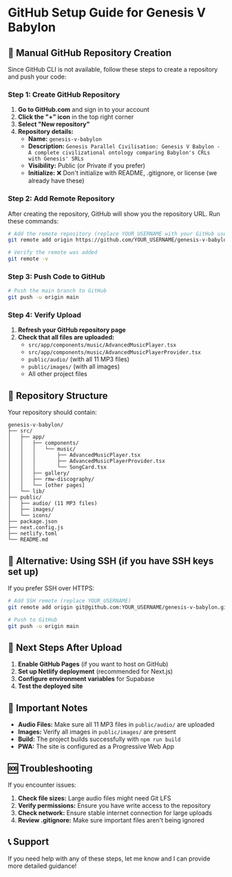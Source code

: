 # GitHub Setup Guide for Genesis V Babylon

## 🚀 Manual GitHub Repository Creation

Since GitHub CLI is not available, follow these steps to create a repository and push your code:

### Step 1: Create GitHub Repository

1. **Go to GitHub.com** and sign in to your account
2. **Click the "+" icon** in the top right corner
3. **Select "New repository"**
4. **Repository details:**
   - **Name:** `genesis-v-babylon`
   - **Description:** `Genesis Parallel Civilisation: Genesis V Babylon - A complete civilizational ontology comparing Babylon's CRLs with Genesis' SRLs`
   - **Visibility:** Public (or Private if you prefer)
   - **Initialize:** ❌ Don't initialize with README, .gitignore, or license (we already have these)

### Step 2: Add Remote Repository

After creating the repository, GitHub will show you the repository URL. Run these commands:

```bash
# Add the remote repository (replace YOUR_USERNAME with your GitHub username)
git remote add origin https://github.com/YOUR_USERNAME/genesis-v-babylon.git

# Verify the remote was added
git remote -v
```

### Step 3: Push Code to GitHub

```bash
# Push the main branch to GitHub
git push -u origin main
```

### Step 4: Verify Upload

1. **Refresh your GitHub repository page**
2. **Check that all files are uploaded:**
   - `src/app/components/music/AdvancedMusicPlayer.tsx`
   - `src/app/components/music/AdvancedMusicPlayerProvider.tsx`
   - `public/audio/` (with all 11 MP3 files)
   - `public/images/` (with all images)
   - All other project files

## 📁 Repository Structure

Your repository should contain:

```
genesis-v-babylon/
├── src/
│   ├── app/
│   │   ├── components/
│   │   │   └── music/
│   │   │       ├── AdvancedMusicPlayer.tsx
│   │   │       ├── AdvancedMusicPlayerProvider.tsx
│   │   │       └── SongCard.tsx
│   │   ├── gallery/
│   │   ├── rmw-discography/
│   │   └── [other pages]
│   └── lib/
├── public/
│   ├── audio/ (11 MP3 files)
│   ├── images/
│   └── icons/
├── package.json
├── next.config.js
├── netlify.toml
└── README.md
```

## 🔧 Alternative: Using SSH (if you have SSH keys set up)

If you prefer SSH over HTTPS:

```bash
# Add SSH remote (replace YOUR_USERNAME)
git remote add origin git@github.com:YOUR_USERNAME/genesis-v-babylon.git

# Push to GitHub
git push -u origin main
```

## 🚀 Next Steps After Upload

1. **Enable GitHub Pages** (if you want to host on GitHub)
2. **Set up Netlify deployment** (recommended for Next.js)
3. **Configure environment variables** for Supabase
4. **Test the deployed site**

## 📝 Important Notes

- **Audio Files:** Make sure all 11 MP3 files in `public/audio/` are uploaded
- **Images:** Verify all images in `public/images/` are present
- **Build:** The project builds successfully with `npm run build`
- **PWA:** The site is configured as a Progressive Web App

## 🆘 Troubleshooting

If you encounter issues:

1. **Check file sizes:** Large audio files might need Git LFS
2. **Verify permissions:** Ensure you have write access to the repository
3. **Check network:** Ensure stable internet connection for large uploads
4. **Review .gitignore:** Make sure important files aren't being ignored

## 📞 Support

If you need help with any of these steps, let me know and I can provide more detailed guidance!


